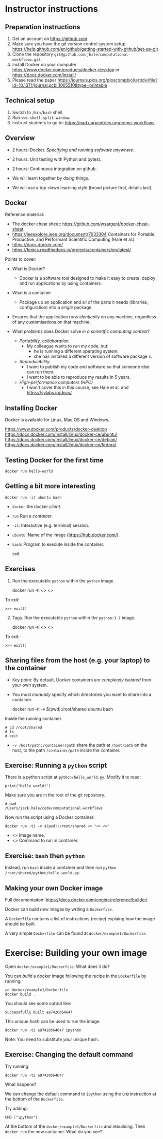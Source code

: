 # Instructor instructions

## Preparation instructions

1. Get an account on https://github.com
2. Make sure you have the git version control system setup: https://help.github.com/en/github/getting-started-with-github/set-up-git
3. Clone the repository ``git@github.com:jhale/computational-workflows.git``.
4. Install Docker on your computer https://www.docker.com/products/docker-desktop or https://docs.docker.com/install/
5. Please read the paper https://journals.plos.org/ploscompbiol/article/file?id=10.1371/journal.pcbi.1005510&type=printable

## Technical setup

1. Switch to ``/bin/bash`` shell.
2. Run ``swc-shell-split-window``.
3. Instruct students to go to: https://pad.carpentries.org/comp-workflows

## Overview

* 2 hours: Docker. *Specifying and running software anywhere*.
* 2 hours: Unit testing with Python and pytest.
* 2 hours: Continuous integration on github.

* We will learn together by *doing* things.
* We will use a top-down learning style (broad picture first, details last).

## Docker

Reference material:

* The docker cheat sheet: https://github.com/wsargent/docker-cheat-sheet
* https://ieeexplore.ieee.org/document/7933304 Containers for Portable, Productive, and Performant Scientific Computing (Hale et al.)
* https://docs.docker.com/
* https://fenics.readthedocs.io/projects/containers/en/latest/

Points to cover:

* What is Docker?
  * Docker is a software tool designed to make it easy to create, deploy
    and run applications by using containers.
* What is a container.
  * Package up an application and all of the parts it needs (libraries, configuration)
    into a *single* package.
* Ensures that the application runs *identically* on any machine, regardless
  of any customisations on that machine.

* What *problems* does Docker solve *in a scientific computing context*?
  * *Portability, collaboration.*
    * My colleague wants to run my code, but:
      * he is running a different operating system.
      * she has installed a different version of software package x.
  * *Reproducibility.*
    * I want to publish my code and software so that someone else can run them.
    * I want to be able to reproduce my results in 5 years.
  * *High-performance computers (HPC)*
    * I won't cover this in this course, see Hale et al. and https://sylabs.io/docs/

## Installing Docker

Docker is available for Linux, Mac OS and Windows.

https://www.docker.com/products/docker-desktop
https://docs.docker.com/install/linux/docker-ce/ubuntu/
https://docs.docker.com/install/linux/docker-ce/debian/
https://docs.docker.com/install/linux/docker-ce/fedora/

## Testing Docker for the first time

    docker run hello-world

## Getting a bit more interesting

    docker run -it ubuntu bash

* `docker` the docker *client*.
* `run` Run a *container*.
* `-it`: Interactive (e.g. terminal) session.
* `ubuntu`: Name of the image (https://hub.docker.com/).
* `bash`: Program to execute inside the container.

    exit

## Exercises

1. Run the executable `python` within the `python` image.

    docker run -ti <> <>

To exit:

    >>> exit()

2. Tags. Run the executable `python` within the `python:3.7` image.

    docker run -ti <> <>

To exit:

    >>> exit()

## Sharing files from the host (e.g. your laptop) to the container

* Key point: By default, Docker containers are *completely isolated* from your
own system.
* You must *manually* specify which directories you want to share
into a container.

    docker run -ti -v $(pwd):/root/shared ubuntu bash

Inside the running container:

    # cd /root/shared
    # ls
    # exit

* `-v /host/path:/container/path` share the path at `/host/path` on the host,
to the path `/container/path` inside the container.

## Exercise: Running a `python` script

There is a python script at ``python/hello_world.py``. Modify it to read:

    print("Hello world!")

Make sure you are in the root of the git repository.

    # pwd
    /Users/jack.hale/code/computational-workflows

Now run the script using a Docker container:

    docker run -ti -v $(pwd):/root/shared <> "<> <>"

* <> Image name.
* <> Command to run in container.

## Exercise: `bash` then `python`

Instead, run ``bash`` inside a container and then run ``python
/root/shared/python/hello_world.py``.

## Making your own Docker image

Full documentation: https://docs.docker.com/engine/reference/builder/

Docker can build *new* images by writing a `Dockerfile`.

A `Dockerfile` contains a list of instructions (recipe) explaing how the image should be built.

A very simple `Dockerfile` can be found at `docker/example1/Dockerfile`.

# Exercise: Building your own image

Open `docker/example1/Dockerfile`. What does it do?

You can *build* a docker image following the recipe in the `Dockerfile` by running:

```
cd docker/example1/Dockerfile
docker build .
```

You should see some output like:

```
Successfully built e97420b64647
```

This unique *hash* can be used to run the image.

```
docker run -ti e97420b64647 ipython
```

Note: You need to substitute *your* unique hash.

## Exercise: Changing the default command

Try running:

```
docker run -ti e97420b64647
```

What happens?

We can change the default command to `ipython` using the `CMD` instruction at
the bottom of the `Dockerfile`.

Try adding:

```
CMD ["ipython"]
```

At the bottom of the `docker/example1/Dockerfile` and rebuilding. Then
`docker run` the new container. What do you see?

## 
